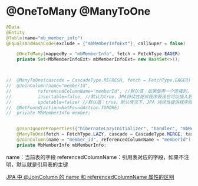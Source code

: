 # @OneToMany @ManyToOne



```java
@Data
@Entity
@Table(name="mb_member_info")
@EqualsAndHashCode(exclude = {"mbMemberInfoExt"}, callSuper = false)

	@OneToMany(mappedBy = "mbMemberInfo", fetch = FetchType.EAGER)
	private Set<MbMemberInfoExt> mbMemberInfoExt= new HashSet<>();
```



```java


//	@ManyToOne(cascade = CascadeType.REFRESH, fetch = FetchType.EAGER)
//	@JoinColumn(name="memberId",
//			referencedColumnName="memberId", //默认值：如果使用一个连接列，则 JPA 持续性提供程序假设在实体关系中，被引用的列名是被引用的主键列的名称。
//			insertable=false, //默认为true，JPA持续性提供程序假设它可以插入到所有表列中。设置为false，只读。
//			updatable=false) //默认值：true。默认情况下，JPA 持续性提供程序假设它可以更新所有表列。如果该列为只读，则将 updatable 设置为 false.
//	@NotFound(action=NotFoundAction.IGNORE)
//	private MbMemberInfo member;


	@JsonIgnoreProperties({"hibernateLazyInitializer", "handler", "mbMemberInfoExt"})
	@ManyToOne(fetch = FetchType.LAZY, cascade = CascadeType.MERGE, targetEntity = MbMemberInfo.class)
	@JoinColumn(name = "member_id", referencedColumnName = "memberId")
	private MbMemberInfo mbMemberInfo;
```

name：当前表的字段
referencedColumnName：引用表对应的字段，如果不注明，默认就是引用表的主键



[JPA 中 @JoinColumn 的 name 和 referencedColumnName 属性的区别](https://blog.csdn.net/Hommiee/article/details/106466838)
